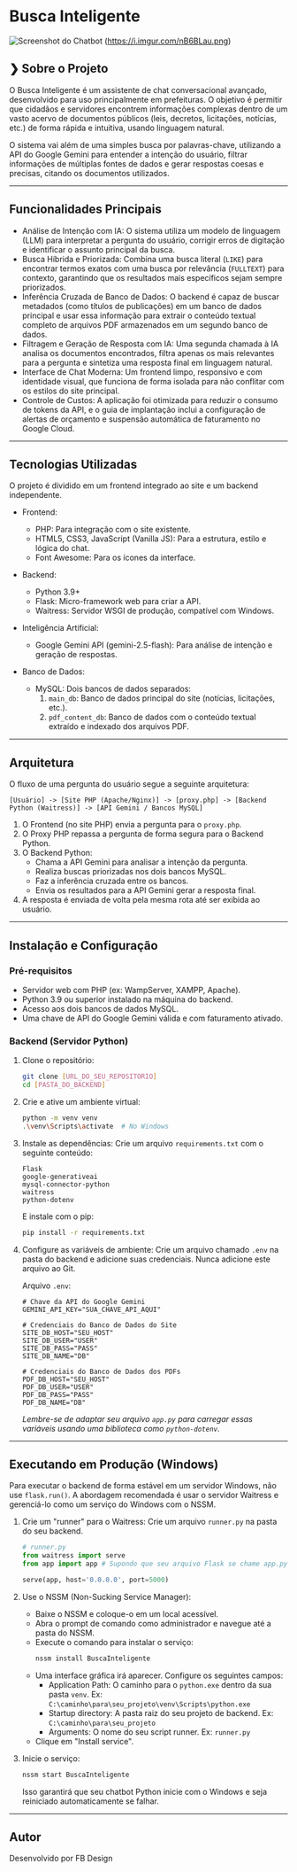 # Busca Inteligente

![Screenshot do Chatbot](https://i.imgur.com/xZniCjl.png)
(https://i.imgur.com/nB6BLau.png)

## ❯ Sobre o Projeto

O Busca Inteligente é um assistente de chat conversacional avançado, desenvolvido para uso principalmente em prefeituras. O objetivo é permitir que cidadãos e servidores encontrem informações complexas dentro de um vasto acervo de documentos públicos (leis, decretos, licitações, notícias, etc.) de forma rápida e intuitiva, usando linguagem natural.

O sistema vai além de uma simples busca por palavras-chave, utilizando a API do Google Gemini para entender a intenção do usuário, filtrar informações de múltiplas fontes de dados e gerar respostas coesas e precisas, citando os documentos utilizados.

---

## Funcionalidades Principais

* Análise de Intenção com IA: O sistema utiliza um modelo de linguagem (LLM) para interpretar a pergunta do usuário, corrigir erros de digitação e identificar o assunto principal da busca.
* Busca Híbrida e Priorizada: Combina uma busca literal (`LIKE`) para encontrar termos exatos com uma busca por relevância (`FULLTEXT`) para contexto, garantindo que os resultados mais específicos sejam sempre priorizados.
* Inferência Cruzada de Banco de Dados: O backend é capaz de buscar metadados (como títulos de publicações) em um banco de dados principal e usar essa informação para extrair o conteúdo textual completo de arquivos PDF armazenados em um segundo banco de dados.
* Filtragem e Geração de Resposta com IA: Uma segunda chamada à IA analisa os documentos encontrados, filtra apenas os mais relevantes para a pergunta e sintetiza uma resposta final em linguagem natural.
* Interface de Chat Moderna: Um frontend limpo, responsivo e com identidade visual, que funciona de forma isolada para não conflitar com os estilos do site principal.
* Controle de Custos: A aplicação foi otimizada para reduzir o consumo de tokens da API, e o guia de implantação inclui a configuração de alertas de orçamento e suspensão automática de faturamento no Google Cloud.

---

## Tecnologias Utilizadas

O projeto é dividido em um frontend integrado ao site e um backend independente.

* Frontend:
    * PHP: Para integração com o site existente.
    * HTML5, CSS3, JavaScript (Vanilla JS): Para a estrutura, estilo e lógica do chat.
    * Font Awesome: Para os ícones da interface.

* Backend:
    * Python 3.9+
    * Flask: Micro-framework web para criar a API.
    * Waitress: Servidor WSGI de produção, compatível com Windows.

* Inteligência Artificial:
    * Google Gemini API (gemini-2.5-flash): Para análise de intenção e geração de respostas.

* Banco de Dados:
    * MySQL: Dois bancos de dados separados:
        1.  `main_db`: Banco de dados principal do site (notícias, licitações, etc.).
        2.  `pdf_content_db`: Banco de dados com o conteúdo textual extraído e indexado dos arquivos PDF.

---

## Arquitetura

O fluxo de uma pergunta do usuário segue a seguinte arquitetura:

```
[Usuário] -> [Site PHP (Apache/Nginx)] -> [proxy.php] -> [Backend Python (Waitress)] -> [API Gemini / Bancos MySQL]
```

1.  O Frontend (no site PHP) envia a pergunta para o `proxy.php`.
2.  O Proxy PHP repassa a pergunta de forma segura para o Backend Python.
3.  O Backend Python:
    * Chama a API Gemini para analisar a intenção da pergunta.
    * Realiza buscas priorizadas nos dois bancos MySQL.
    * Faz a inferência cruzada entre os bancos.
    * Envia os resultados para a API Gemini gerar a resposta final.
4.  A resposta é enviada de volta pela mesma rota até ser exibida ao usuário.

---

## Instalação e Configuração

### Pré-requisitos

* Servidor web com PHP (ex: WampServer, XAMPP, Apache).
* Python 3.9 ou superior instalado na máquina do backend.
* Acesso aos dois bancos de dados MySQL.
* Uma chave de API do Google Gemini válida e com faturamento ativado.

### Backend (Servidor Python)

1.  Clone o repositório:
    ```bash
    git clone [URL_DO_SEU_REPOSITORIO]
    cd [PASTA_DO_BACKEND]
    ```

2.  Crie e ative um ambiente virtual:
    ```bash
    python -m venv venv
    .\venv\Scripts\activate  # No Windows
    ```

3.  Instale as dependências: Crie um arquivo `requirements.txt` com o seguinte conteúdo:
    ```
    Flask
    google-generativeai
    mysql-connector-python
    waitress
    python-dotenv
    ```
    E instale com o pip:
    ```bash
    pip install -r requirements.txt
    ```

4.  Configure as variáveis de ambiente: Crie um arquivo chamado `.env` na pasta do backend e adicione suas credenciais. Nunca adicione este arquivo ao Git.

    Arquivo `.env`:
    ```
    # Chave da API do Google Gemini
    GEMINI_API_KEY="SUA_CHAVE_API_AQUI"

    # Credenciais do Banco de Dados do Site
    SITE_DB_HOST="SEU_HOST"
    SITE_DB_USER="USER"
    SITE_DB_PASS="PASS"
    SITE_DB_NAME="DB"

    # Credenciais do Banco de Dados dos PDFs
    PDF_DB_HOST="SEU_HOST"
    PDF_DB_USER="USER"
    PDF_DB_PASS="PASS"
    PDF_DB_NAME="DB"
    ```
    *Lembre-se de adaptar seu arquivo `app.py` para carregar essas variáveis usando uma biblioteca como `python-dotenv`.*
---

## Executando em Produção (Windows)

Para executar o backend de forma estável em um servidor Windows, não use `flask.run()`. A abordagem recomendada é usar o servidor Waitress e gerenciá-lo como um serviço do Windows com o NSSM.

1.  Crie um "runner" para o Waitress: Crie um arquivo `runner.py` na pasta do seu backend.
    ```python
    # runner.py
    from waitress import serve
    from app import app # Supondo que seu arquivo Flask se chame app.py

    serve(app, host='0.0.0.0', port=5000)
    ```

2.  Use o NSSM (Non-Sucking Service Manager):
    * Baixe o NSSM e coloque-o em um local acessível.
    * Abra o prompt de comando como administrador e navegue até a pasta do NSSM.
    * Execute o comando para instalar o serviço:
        ```bash
        nssm install BuscaInteligente
        ```
    * Uma interface gráfica irá aparecer. Configure os seguintes campos:
        * Application Path: O caminho para o `python.exe` dentro da sua pasta `venv`. Ex: `C:\caminho\para\seu_projeto\venv\Scripts\python.exe`
        * Startup directory: A pasta raiz do seu projeto de backend. Ex: `C:\caminho\para\seu_projeto`
        * Arguments: O nome do seu script runner. Ex: `runner.py`
    * Clique em "Install service".

3.  Inicie o serviço:
    ```bash
    nssm start BuscaInteligente
    ```
    Isso garantirá que seu chatbot Python inicie com o Windows e seja reiniciado automaticamente se falhar.

---

## Autor

Desenvolvido por FB Design
